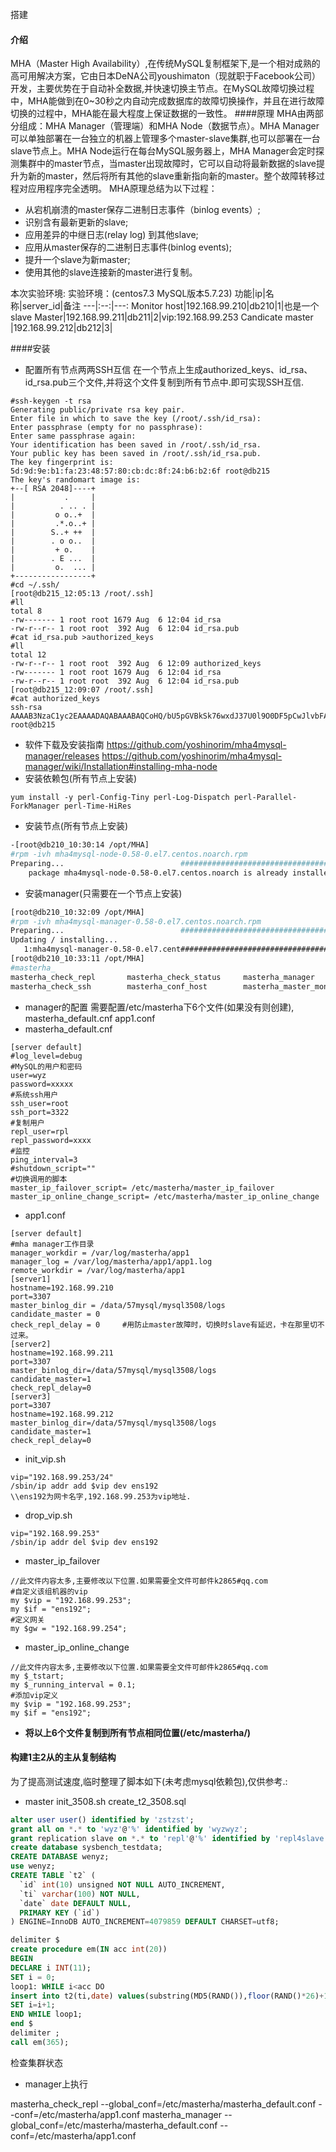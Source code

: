 搭建


#### 介绍

MHA（Master High Availability）,在传统MySQL复制框架下,是一个相对成熟的高可用解决方案，它由日本DeNA公司youshimaton（现就职于Facebook公司）开发，主要优势在于自动补全数据,并快速切换主节点。在MySQL故障切换过程中，MHA能做到在0~30秒之内自动完成数据库的故障切换操作，并且在进行故障切换的过程中，MHA能在最大程度上保证数据的一致性。
####原理
MHA由两部分组成：MHA Manager（管理端）和MHA Node（数据节点）。MHA Manager可以单独部署在一台独立的机器上管理多个master-slave集群,也可以部署在一台slave节点上。MHA Node运行在每台MySQL服务器上，MHA Manager会定时探测集群中的master节点，当master出现故障时，它可以自动将最新数据的slave提升为新的master，然后将所有其他的slave重新指向新的master。整个故障转移过程对应用程序完全透明。
MHA原理总结为以下过程：
- 从宕机崩溃的master保存二进制日志事件（binlog events）;
- 识别含有最新更新的slave;
- 应用差异的中继日志(relay log) 到其他slave;
- 应用从master保存的二进制日志事件(binlog events);
- 提升一个slave为新master;
- 使用其他的slave连接新的master进行复制。

本次实验环境:
实验环境：(centos7.3 MySQL版本5.7.23)
功能|ip|名称|server_id|备注
---|:--:|---:
Monitor host|192.168.99.210|db210|1|也是一个slave
Master|192.168.99.211|db211|2|vip:192.168.99.253
Candicate master |192.168.99.212|db212|3|

####安装
- 配置所有节点两两SSH互信
 在一个节点上生成authorized_keys、id_rsa、id_rsa.pub三个文件,并将这个文件复制到所有节点中.即可实现SSH互信.
```
#ssh-keygen -t rsa 
Generating public/private rsa key pair.
Enter file in which to save the key (/root/.ssh/id_rsa): 
Enter passphrase (empty for no passphrase): 
Enter same passphrase again: 
Your identification has been saved in /root/.ssh/id_rsa.
Your public key has been saved in /root/.ssh/id_rsa.pub.
The key fingerprint is:
5d:9d:9e:b1:fa:23:48:57:80:cb:dc:8f:24:b6:b2:6f root@db215
The key's randomart image is:
+--[ RSA 2048]----+
|           .     |
|          . .. . |
|         o o..+  |
|         .*.o..+ |
|        S..+ ++  |
|        . o o..  |
|         + o.    |
|        . E ...  |
|         o.  ... |
+-----------------+
#cd ~/.ssh/
[root@db215_12:05:13 /root/.ssh]  
#ll
total 8
-rw------- 1 root root 1679 Aug  6 12:04 id_rsa
-rw-r--r-- 1 root root  392 Aug  6 12:04 id_rsa.pub
#cat id_rsa.pub >authorized_keys
#ll
total 12
-rw-r--r-- 1 root root  392 Aug  6 12:09 authorized_keys
-rw------- 1 root root 1679 Aug  6 12:04 id_rsa
-rw-r--r-- 1 root root  392 Aug  6 12:04 id_rsa.pub
[root@db215_12:09:07 /root/.ssh]  
#cat authorized_keys 
ssh-rsa AAAAB3NzaC1yc2EAAAADAQABAAABAQCoHQ/bU5pGVBkSk76wxdJ37U0l9O0DF5pCwJlvbFAr96pfBLu30/1hZ+tX/yrLF//Y68qC2fV2og4I5o25e5c9HYbiTiaC4mqO42ij3rBe96H1FUGG5/3sYvuTmPXXI2Sh+mlqM/1omnl0wjTVc0QXZhDTEqfB2p6AWjvCq5xkPKxB+smtEHlJiymKnQhd+jffpsrW50KLbbCr+mKb3DXyquuHDYEze2WrK6+RHEZtOyOedrTqV5yzv3rj/4ecehTzdEE8XPvvnu0cALQExHtNVQ3II9x3FprYTBFL9/klG9f8FfABLv6EhLIg67nZnpFC2f0ihgQf8KJsT8KIf9HD root@db215

``` 


- 软件下载及安装指南
https://github.com/yoshinorim/mha4mysql-manager/releases
https://github.com/yoshinorim/mha4mysql-manager/wiki/Installation#installing-mha-node
- 安装依赖包(所有节点上安装)
``` 
yum install -y perl-Config-Tiny perl-Log-Dispatch perl-Parallel-ForkManager perl-Time-HiRes
```
- 安装节点(所有节点上安装)
```bash
-[root@db210_10:30:14 /opt/MHA]  
#rpm -ivh mha4mysql-node-0.58-0.el7.centos.noarch.rpm 
Preparing...                          ################################# [100%]
	package mha4mysql-node-0.58-0.el7.centos.noarch is already installed
```
- 安装manager(只需要在一个节点上安装)

```bash
[root@db210_10:32:09 /opt/MHA]  
#rpm -ivh mha4mysql-manager-0.58-0.el7.centos.noarch.rpm 
Preparing...                          ################################# [100%]
Updating / installing...
   1:mha4mysql-manager-0.58-0.el7.cent################################# [100%]
[root@db210_10:33:11 /opt/MHA]  
#masterha_
masterha_check_repl       masterha_check_status     masterha_manager          masterha_master_switch    masterha_stop             
masterha_check_ssh        masterha_conf_host        masterha_master_monitor   masterha_secondary_check  

```

- manager的配置
需要配置/etc/masterha下6个文件(如果没有则创建), masterha_default.cnf app1.conf 
- masterha_default.cnf
```
[server default]
#log_level=debug
#MySQL的用户和密码
user=wyz
password=xxxxx
#系统ssh用户
ssh_user=root
ssh_port=3322
#复制用户
repl_user=rpl
repl_password=xxxx
#监控
ping_interval=3
#shutdown_script=""
#切换调用的脚本
master_ip_failover_script= /etc/masterha/master_ip_failover
master_ip_online_change_script= /etc/masterha/master_ip_online_change
```
- app1.conf
```
[server default]
#mha manager工作目录
manager_workdir = /var/log/masterha/app1
manager_log = /var/log/masterha/app1/app1.log
remote_workdir = /var/log/masterha/app1
[server1]
hostname=192.168.99.210
port=3307
master_binlog_dir = /data/57mysql/mysql3508/logs
candidate_master = 0
check_repl_delay = 0     #用防止master故障时，切换时slave有延迟，卡在那里切不过来。
[server2]
hostname=192.168.99.211
port=3307
master_binlog_dir=/data/57mysql/mysql3508/logs
candidate_master=1
check_repl_delay=0
[server3]
port=3307
hostname=192.168.99.212
master_binlog_dir=/data/57mysql/mysql3508/logs
candidate_master=1
check_repl_delay=0
```
- init_vip.sh
```
vip="192.168.99.253/24"
/sbin/ip addr add $vip dev ens192
\\ens192为网卡名字,192.168.99.253为vip地址.
```
- drop_vip.sh
```
vip="192.168.99.253"
/sbin/ip addr del $vip dev ens192
```
- master_ip_failover
```
//此文件内容太多,主要修改以下位置.如果需要全文件可邮件k2865#qq.com
#自定义该组机器的vip
my $vip = "192.168.99.253";
my $if = "ens192";
#定义网关
my $gw = "192.168.99.254";
```
- master_ip_online_change
```
//此文件内容太多,主要修改以下位置.如果需要全文件可邮件k2865#qq.com
my $_tstart;
my $_running_interval = 0.1;
#添加vip定义
my $vip = "192.168.99.253";
my $if = "ens192";
```
- **将以上6个文件复制到所有节点相同位置(/etc/masterha/)**

#### 构建1主2从的主从复制结构
为了提高测试速度,临时整理了脚本如下(未考虑mysql依赖包),仅供参考.:
- master
init_3508.sh
create_t2_3508.sql
```sql
alter user user() identified by 'zstzst';
grant all on *.* to 'wyz'@'%' identified by 'wyzwyz';
grant replication slave on *.* to 'repl'@'%' identified by 'repl4slave';
create database sysbench_testdata;
CREATE DATABASE wenyz;
use wenyz;
CREATE TABLE `t2` (
  `id` int(10) unsigned NOT NULL AUTO_INCREMENT,
  `ti` varchar(100) NOT NULL,
  `date` date DEFAULT NULL,
  PRIMARY KEY (`id`)
) ENGINE=InnoDB AUTO_INCREMENT=4079859 DEFAULT CHARSET=utf8;

delimiter $
create procedure em(IN acc int(20))
BEGIN
DECLARE i INT(11);
SET i = 0;
loop1: WHILE i<acc DO
insert into t2(ti,date) values(substring(MD5(RAND()),floor(RAND()*26)+1,15),now()) ;
SET i=i+1;
END WHILE loop1;
end $
delimiter ;
call em(365);

```
检查集群状态
- manager上执行

masterha_check_repl --global_conf=/etc/masterha/masterha_default.conf --conf=/etc/masterha/app1.conf
masterha_manager  --global_conf=/etc/masterha/masterha_default.conf --conf=/etc/masterha/app1.conf
